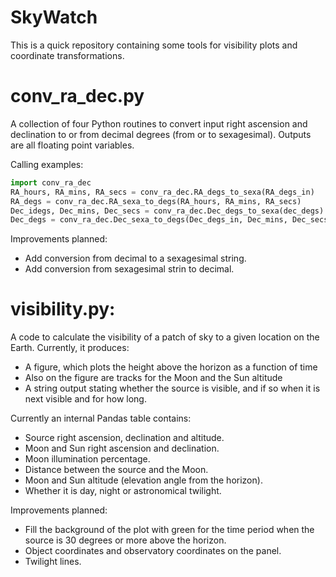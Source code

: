 # SkyWatch

This is a quick repository containing some tools for visibility plots and coordinate transformations.

#
# conv_ra_dec.py

A collection of four Python routines to convert input right ascension and declination to or from decimal degrees (from or to sexagesimal). Outputs are all floating point variables.

Calling examples:

```python
import conv_ra_dec
RA_hours, RA_mins, RA_secs = conv_ra_dec.RA_degs_to_sexa(RA_degs_in)
RA_degs = conv_ra_dec.RA_sexa_to_degs(RA_hours, RA_mins, RA_secs)
Dec_idegs, Dec_mins, Dec_secs = conv_ra_dec.Dec_degs_to_sexa(dec_degs)
Dec_degs = conv_ra_dec.Dec_sexa_to_degs(Dec_degs_in, Dec_mins, Dec_secs)
```

Improvements planned:

* Add conversion from decimal to a sexagesimal string.
* Add conversion from sexagesimal strin to decimal.

# 
# visibility.py:

A code to calculate the visibility of a patch of sky to a given location on the Earth. Currently, it produces:

* A figure, which plots the height above the horizon as a function of time
* Also on the figure are tracks for the Moon and the Sun altitude
* A string output stating whether the source is visible, and if so when it is next visible and for how long.

Currently an internal Pandas table contains:

* Source right ascension, declination and altitude.
* Moon and Sun right ascension and declination.
* Moon illumination percentage.
* Distance between the source and the Moon.
* Moon and Sun altitude (elevation angle from the horizon).
* Whether it is day, night or astronomical twilight.

Improvements planned:

* Fill the background of the plot with green for the time period when the source is 30 degrees or more above the horizon.
* Object coordinates and observatory coordinates on the panel.
* Twilight lines.

